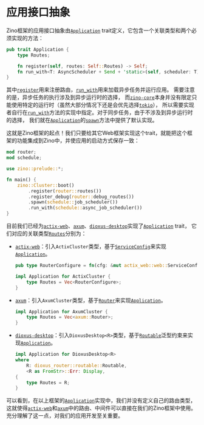 # 应用接口抽象

Zino框架的应用接口抽象由[`Application`] trait定义，它包含一个关联类型和两个必须实现的方法：

```rust
pub trait Application {
    type Routes;

    fn register(self, routes: Self::Routes) -> Self;
    fn run_with<T: AsyncScheduler + Send + 'static>(self, scheduler: T);
}
```
其中[`register`]用来注册路由，[`run_with`]用来加载异步任务并运行应用。
需要注意的是，异步任务的执行涉及到异步运行时的选择，
而[`zino-core`]本身并没有限定只能使用特定的运行时（虽然大部分情况下还是会优先选择[`tokio`]），
所以需要实现者自行在[`run_with`]方法的实现中指定。对于同步任务，由于不涉及到异步运行时的选择，
我们就在[`Application`]的[`spawn`]方法中提供了默认实现。

这就是Zino框架的起点！我们只要给其它Web框架实现这个trait，就能把这个框架的功能集成到Zino中，并使应用的启动方式保存一致：
```rust
mod router;
mod schedule;

use zino::prelude::*;

fn main() {
    zino::Cluster::boot()
        .register(router::routes())
        .register_debug(router::debug_routes())
        .spawn(schedule::job_scheduler())
        .run_with(schedule::async_job_scheduler())
}
```

目前我们已经为[`actix-web`]、[`axum`]、[`dioxus-desktop`]实现了[`Application`] trait，
它们对应的关联类型[`Routes`]分别为：

- [`actix-web`]：引入`ActixCluster`类型，基于[`ServiceConfig`]来实现[`Application`]。

  ```rust
  pub type RouterConfigure = fn(cfg: &mut actix_web::web::ServiceConfig);

  impl Application for ActixCluster {
      type Routes = Vec<RouterConfigure>;
  }
  ```

- [`axum`]：引入`AxumCluster`类型，基于[`Router`]来实现[`Application`]。

  ```rust
  impl Application for AxumCluster {
      type Routes = Vec<axum::Router>;
  }
  ```

- [`dioxus-desktop`]：引入`DioxusDesktop<R>`类型，基于[`Routable`]泛型约束来实现[`Application`]。

  ```rust
  impl Application for DioxusDesktop<R>
  where
      R: dioxus_router::routable::Routable,
      <R as FromStr>::Err: Display,
  {
      type Routes = R;
  }
  ```

可以看到，在以上框架的[`Application`]实现中，我们并没有定义自己的路由类型，
这就使得[`actix-web`]和[`axum`]中的路由、中间件可以直接在我们的Zino框架中使用。
充分理解了这一点，对我们的应用开发至关重要。

[`zino-core`]: https://docs.rs/zino-core
[`tokio`]: https://docs.rs/tokio
[`actix-web`]: https://crates.io/crates/actix-web
[`axum`]: https://crates.io/crates/axum
[`dioxus-desktop`]: https://crates.io/crates/dioxus-desktop
[`dioxus-router`]: https://crates.io/crates/dioxus-router
[`Application`]: https://docs.rs/zino-core/latest/zino_core/application/trait.Application.html
[`Routes`]: https://docs.rs/zino-core/latest/zino_core/application/trait.Application.html#associatedtype.Routes
[`register`]: https://docs.rs/zino-core/latest/zino_core/application/trait.Application.html#tymethod.register
[`run_with`]: https://docs.rs/zino-core/latest/zino_core/application/trait.Application.html#tymethod.run_with
[`spawn`]: https://docs.rs/zino-core/latest/zino_core/application/trait.Application.html#method.spawn
[`ServiceConfig`]: https://docs.rs/actix-web/latest/actix_web/web/struct.ServiceConfig.html
[`Router`]: https://docs.rs/axum/latest/axum/struct.Router.html
[`Routable`]: https://docs.rs/dioxus-router/latest/dioxus_router/routable/trait.Routable.html

